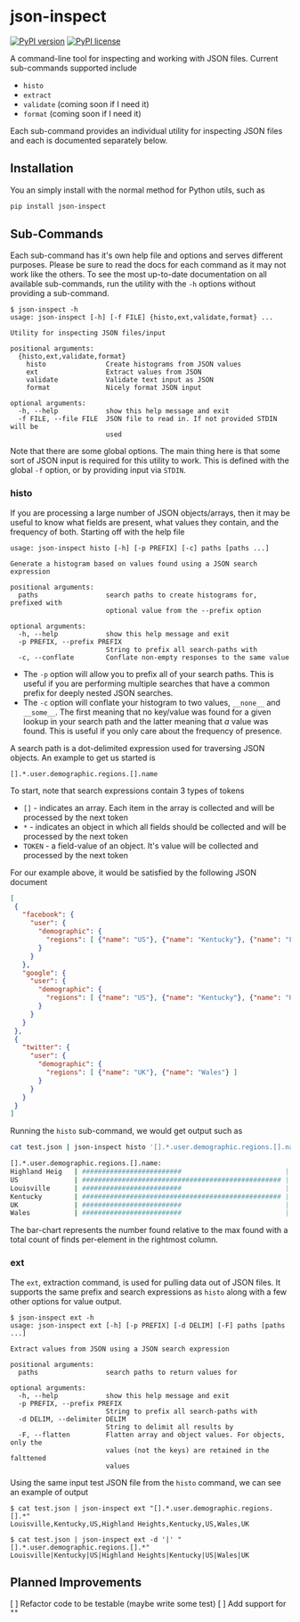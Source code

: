 # json-inspect

[![PyPI version](https://badge.fury.io/py/json-inspect.svg)](https://badge.fury.io/py/json-inspect)
[![PyPI license](https://img.shields.io/pypi/l/json-inspect.svg?maxAge=2592000)](https://github.com/JohnMurray/json-inspect/blob/master/LICENSE)

A command-line tool for inspecting and working with JSON files. Current sub-commands supported include

* `histo`
* `extract`
* `validate` (coming soon if I need it)
* `format` (coming soon if I need it)

Each sub-command provides an individual utility for inspecting JSON files and each is documented separately
below.

## Installation

You an simply install with the normal method for Python utils, such as

```sh
pip install json-inspect
```

## Sub-Commands

Each sub-command has it's own help file and options and serves different purposes. Please be sure to read the
docs for each command as it may not work like the others. To see the most up-to-date documentation on all available
sub-commands, run the utility with the `-h` options without providing a sub-command.

```text
$ json-inspect -h
usage: json-inspect [-h] [-f FILE] {histo,ext,validate,format} ...

Utility for inspecting JSON files/input

positional arguments:
  {histo,ext,validate,format}
    histo               Create histograms from JSON values
    ext                 Extract values from JSON
    validate            Validate text input as JSON
    format              Nicely format JSON input

optional arguments:
  -h, --help            show this help message and exit
  -f FILE, --file FILE  JSON file to read in. If not provided STDIN will be
                        used
```

Note that there are some global options. The main thing here is that some sort of JSON input is required
for this utility to work. This is defined with the global `-f` option, or by providing input via `STDIN`.

### histo

If you are processing a large number of JSON objects/arrays, then it may be useful to know what fields are present,
what values they contain, and the frequency of both. Starting off with the help file

```text
usage: json-inspect histo [-h] [-p PREFIX] [-c] paths [paths ...]

Generate a histogram based on values found using a JSON search expression

positional arguments:
  paths                 search paths to create histograms for, prefixed with
                        optional value from the --prefix option

optional arguments:
  -h, --help            show this help message and exit
  -p PREFIX, --prefix PREFIX
                        String to prefix all search-paths with
  -c, --conflate        Conflate non-empty responses to the same value
```

* The `-p` option will allow you to prefix all of your search paths. This is useful if you are performing
multiple searches that have a common prefix for deeply nested JSON searches.
* The `-c` option will conflate your histogram to two values, `__none__` and `__some__`. The first meaning
that no key/value was found for a given lookup in your search path and the latter meaning that _a_ value was
found. This is useful if you only care about the frequency of presence.

A search path is a dot-delimited expression used for traversing JSON objects. An example to get us started is

```text
[].*.user.demographic.regions.[].name
```

To start, note that search expressions contain 3 types of tokens

* `[]` - indicates an array. Each item in the array is collected and will be processed by the next token
* `*` - indicates an object in which all fields should be collected and will be processed by the next token
* `TOKEN` - a field-value of an object. It's value will be collected and processed by the next token

For our example above, it would be satisfied by the following JSON document

```json
[
 {
   "facebook": {
     "user": {
       "demographic": {
         "regions": [ {"name": "US"}, {"name": "Kentucky"}, {"name": "Louisville"} ]
       }
     }
   },
   "google": {
     "user": {
       "demographic": {
         "regions": [ {"name": "US"}, {"name": "Kentucky"}, {"name": "Highland Heights"} ]
       }
     }
   }
 },
 {
   "twitter": {
     "user": {
       "demographic": {
         "regions": [ {"name": "UK"}, {"name": "Wales"} ]
       }
     }
   }
 }
]
```

Running the `histo` sub-command, we would get output such as

```sh
cat test.json | json-inspect histo '[].*.user.demographic.regions.[].name'

[].*.user.demographic.regions.[].name:
Highland Heig   | #########################                          | (1)
US              | ################################################## | (2)
Louisville      | #########################                          | (1)
Kentucky        | ################################################## | (2)
UK              | #########################                          | (1)
Wales           | #########################                          | (1)
```

The bar-chart represents the number found relative to the max found with a total count of finds per-element
in the rightmost column.


### ext

The `ext`, extraction command, is used for pulling data out of JSON files. It supports the
same prefix and search expressions as `histo` along with a few other options for value output.

```
$ json-inspect ext -h
usage: json-inspect ext [-h] [-p PREFIX] [-d DELIM] [-F] paths [paths ...]

Extract values from JSON using a JSON search expression

positional arguments:
  paths                 search paths to return values for

optional arguments:
  -h, --help            show this help message and exit
  -p PREFIX, --prefix PREFIX
                        String to prefix all search-paths with
  -d DELIM, --delimiter DELIM
                        String to delimit all results by
  -F, --flatten         Flatten array and object values. For objects, only the
                        values (not the keys) are retained in the falttened
                        values
```

Using the same input test JSON file from the `histo` command, we can see an example of
output

```
$ cat test.json | json-inspect ext "[].*.user.demographic.regions.[].*"
Louisville,Kentucky,US,Highland Heights,Kentucky,US,Wales,UK

$ cat test.json | json-inspect ext -d '|' "[].*.user.demographic.regions.[].*"
Louisville|Kentucky|US|Highland Heights|Kentucky|US|Wales|UK
```

## Planned Improvements

[ ] Refactor code to be testable (maybe write some test)
[ ] Add support for `**`
